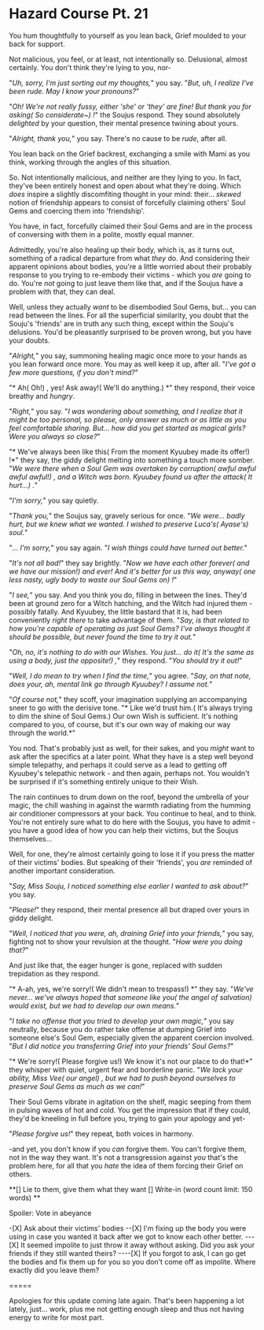 # Hazard Course Pt. 21

You hum thoughtfully to yourself as you lean back, Grief moulded to your back for support.

Not malicious, you feel, or at least, not intentionally so. Delusional, almost certainly. You don't think they're lying to you, nor-

"*Uh, sorry, I'm just sorting out my thoughts,*" you say. "*But, uh, I realize I've been rude. May I know your pronouns?*"

"*Oh! We're not really fussy, either 'she' or 'they' are fine! But thank you for asking( So considerate\~) !*" the Soujus respond. They sound absolutely *delighted* by your question, their mental presence twining about yours.

"*Alright, thank you,*" you say. There's no cause to be *rude*, after all.

You lean back on the Grief backrest, exchanging a smile with Mami as you think, working through the angles of this situation.

So. Not intentionally malicious, and neither are they lying to you. In fact, they've been entirely honest and open about what they're doing. Which *does* inspire a slightly discomfiting thought in your mind: their... *skewed* notion of friendship appears to consist of forcefully claiming others' Soul Gems and coercing them into 'friendship'.

You have, in fact, forcefully claimed their Soul Gems and are in the process of conversing with them in a polite, mostly equal manner.

Admittedly, you're also healing up their body, which is, as it turns out, something of a radical departure from what *they* do. And considering their apparent opinions about bodies, you're a little worried about their probably response to you trying to re-embody their victims - which you *are* going to do. You're *not* going to just leave them like that, and if the Soujus have a problem with that, they can deal.

Well, unless they actually *want* to be disembodied Soul Gems, but... you can read between the lines. For all the superficial similarity, you doubt that the Souju's 'friends' are in truth any such thing, except within the Souju's delusions. You'd be pleasantly surprised to be proven wrong, but you have your doubts.

"*Alright,*" you say, summoning healing magic once more to your hands as you lean forward once more. You may as well keep it up, after all. "*I've got a few more questions, if you don't mind?*"

"\* Ah( Oh!) , yes! Ask away!( We'll do anything.) \*" they respond, their voice breathy and *hungry*.

"*Right,*" you say. "*I was wondering about something, and I realize that it might be too personal, so please, only answer as much or as little as you feel comfortable sharing. But... how did you get started as magical girls? Were you always so close?*"

"\* We've always been like this( From the moment Kyuubey made its offer!) !\*" they say, the giddy delight melting into something a touch more somber. "*We were there when a Soul Gem was overtaken by corruption( awful awful awful awful!) , and a Witch was born. Kyuubey found us after the attack( It hurt...) .*"

"*I'm sorry,*" you say quietly.

"*Thank you,*" the Soujus say, gravely serious for once. "*We were... badly hurt, but we knew what we wanted. I wished to preserve Luca's( Ayase's) soul.*"

"*... I'm sorry,*" you say again. "*I wish things could have turned out better.*"

"*It's not all bad!*" they say brightly. "*Now we have each other forever( and we have our mission!) and ever! And it's better for us this way, anyway( one less nasty, ugly body to waste our Soul Gems on) !*"

"*I see,*" you say. And you think you do, filling in between the lines. They'd been at ground zero for a Witch hatching, and the Witch had injured them - possibly fatally. And Kyuubey, the little bastard that it is, had been conveniently *right there* to take advantage of them. "*Say, is that related to how you're capable of operating as just Soul Gems? I've always thought it should be possible, but never found the time to try it out.*"

"*Oh, no, it's nothing to do with our Wishes. You just... do it( It's the same as using a body, just the opposite!) ,*" they respond. "*You should try it out!*"

"*Well, I do mean to try when I find the time,*" you agree. "*Say, on that note, does your, ah, mental link go through Kyuubey? I assume not.*"

"*Of course not,*" they scoff, your imagination supplying an accompanying sneer to go with the derisive tone. "\* Like we'd trust him.( It's always trying to dim the shine of Soul Gems.) Our own Wish is sufficient. It's nothing compared to you, of course, but it's our own way of making our way through the world.\*"

You nod. That's probably just as well, for their sakes, and you *might* want to ask after the specifics at a later point. What they have is a step well beyond simple telepathy, and perhaps it could serve as a lead to getting off Kyuubey's telepathic network - and then again, perhaps not. You wouldn't be surprised if it's something entirely unique to their Wish.

The rain continues to drum down on the roof, beyond the umbrella of your magic, the chill washing in against the warmth radiating from the humming air conditioner compressors at your back. You continue to heal, and to think. You're not entirely sure what to do here with the Soujus, you have to admit - you have a good idea of how you can help their victims, but the Soujus themselves...

Well, for one, they're almost certainly going to lose it if you press the matter of their victims' bodies. But speaking of their 'friends', you *are* reminded of another important consideration.

"*Say, Miss Souju, I noticed something else earlier I wanted to ask about?*" you say.

"*Please!*" they respond, their mental presence all but draped over yours in giddy delight.

"*Well, I noticed that you were, ah, draining Grief into your friends,*" you say, fighting not to show your revulsion at the thought. "*How were you doing that?*"

And just like that, the eager hunger is gone, replaced with sudden trepidation as they respond.

"\* A-ah, yes, we're sorry!( We didn't mean to trespass!) \*" they say. "*We've never... we've always *hoped* that someone like you( the angel of salvation) would exist, but we had to develop our own means.*"

"*I take no offense that you tried to develop your own magic,*" you say neutrally, because you do rather take offense at dumping Grief into someone else's Soul Gem, especially given the apparent coercion involved. "*But I did notice you transferring Grief into your friends' Soul Gems?*"

"\* We're sorry!( Please forgive us!) We know it's not our place to do that!\*" they whisper with quiet, urgent fear and borderline panic. "*We lack your ability, Miss Vee( our angel) , but we had to push beyond ourselves to preserve Soul Gems as much as we can!*"

Their Soul Gems vibrate in agitation on the shelf, magic seeping from them in pulsing waves of hot and cold. You get the impression that if they could, they'd be kneeling in full before you, trying to gain your apology and yet-

"*Please forgive us!*" they repeat, both voices in harmony.

\-and yet, you don't know if you *can* forgive them. You can't forgive them, not in the way they want. It's not a transgression against *you* that's the problem here, for all that you *hate* the idea of them forcing their Grief on others.

\*\*\[] Lie to them, give them what they want
\[] Write-in (word count limit: 150 words)
\*\*

Spoiler: Vote in abeyance

\-\[X] Ask about their victims' bodies
\--\[X] I'm fixing up the body you were using in case you wanted it back after we got to know each other better.
\---\[X] It seemed impolite to just throw it away without asking. Did you ask your friends if they still wanted theirs?
\----\[X] If you forgot to ask, I can go get the bodies and fix them up for you so you don't come off as impolite. Where exactly did you leave them?

\=====​

Apologies for this update coming late again. That's been happening a lot lately, just... work, plus me not getting enough sleep and thus not having energy to write for most part.
